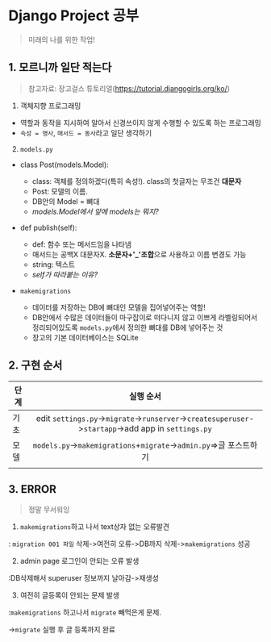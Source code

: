 # Django Project 공부

> 미래의 나를 위한 작업!



## 1. 모르니까 일단 적는다

> 참고자료: 장고걸스 튜토리얼(https://tutorial.djangogirls.org/ko/)

1) 객체지향 프로그래밍

- 역할과 동작을 지시하여 알아서 신경쓰이지 않게 수행할 수 있도록 하는 프로그래밍
- `속성 = 명사`, `매서드 = 동사`라고 일단 생각하기

2)  `models.py` 

- class Post(models.Model):
  - class: 객체를 정의하겠다(특히 속성!). class의 첫글자는 무조건 **대문자**
  - Post: 모델의 이름.
  - DB안의 Model = 뼈대
  - *models.Model에서 앞에 models는 뭐지?*

  

- def publish(self):
  - def: 함수 또는 메서드임을 나타냄
  - 매서드는 공백X 대문자X. **소문자+'_'조합**으로 사용하고 이름 변경도 가능
  - string: 텍스트
  - *self가 따라붙는 이유?*

- `makemigrations`
  - 데이터를 저장하는 DB에 뼈대인 모델을 집어넣어주는 역할!
  - DB안에서 수많은 데이터들이 마구잡이로 떠다니지 않고 이쁘게 라벨링되어서 정리되어있도록 `models.py`에서 정의한 뼈대를 DB에 넣어주는 것
  - 장고의 기본 데이터베이스는 SQLite







## 2. 구현 순서

| 단계 |                          실행 순서                           |
| ---- | :----------------------------------------------------------: |
| 기초 | edit `settings.py`->`migrate`->`runserver`->`createsuperuser`->`startapp`->add app in `settings.py` |
| 모델 | `models.py`->`makemigrations`+`migrate`->`admin.py`=>글 포스트하기 |
|      |                                                              |





## 3. ERROR

> 정말 무서워잉



1) `makemigrations`하고 나서 text상자 없는 오류발견

: `migration 001 파일` 삭제->여전히 오류->DB까지 삭제->`makemigrations` 성공

2) admin page 로그인이 안되는 오류 발생

:DB삭제해서 superuser 정보까지 날아감->재생성

3) 여전히 글등록이 안되는 문제 발생

:`makemigrations` 하고나서 `migrate` 빼먹은게 문제.

->`migrate` 실행 후 글 등록까지 완료

